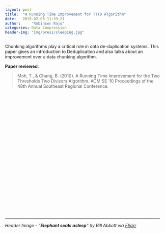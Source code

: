 ```yaml
---
layout: post
title:  "A Running Time Improvement for TTTD Algorithm"
date:   2015-02-08 11:33:21
author:     "Robinson Raju"
categories: Data Compression 
header-img: "img/pres1/sleeping.jpg"
---
```


Chunking algorithms play a critical role in data de-duplication systems. This paper gives an introduction to Deduplication and also talks about an improvement over a data chunking algorithm. 


**Paper reviewed**:

> Moh, T., & Chang, B. (2010). A Running Time Improvement for the Two Thresholds Two Divisors Algorithm. ACM SE ’10 Proceedings of the 48th Annual Southeast Regional Conference.

<div data-configid="18778196/14985334" style="width:525px; height:394px;" class="issuuembed"></div><script type="text/javascript" src="//e.issuu.com/embed.js" async="true"></script> 



---
_Header Image - "**Elephant seals asleep**" by Bill Abbott via [Flickr](https://flic.kr/p/2bVDZF)_




